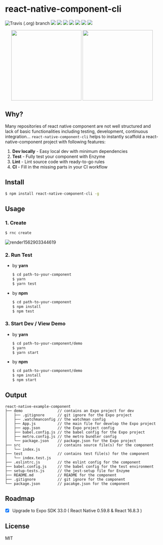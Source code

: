 
# react-native-component-cli
![Travis (.org) branch](https://img.shields.io/travis/yuanfux/react-native-component-cli/master.svg?style=flat-square) [![](https://img.shields.io/npm/v/react-native-component-cli.svg?style=flat-square)](https://www.npmjs.com/package/react-native-component-cli) [![](https://img.shields.io/github/issues/yuanfux/react-native-component-cli.svg?style=flat-square)](https://github.com/yuanfux/react-native-component-cli/issues) ![](https://img.shields.io/snyk/vulnerabilities/github/yuanfux/react-native-component-cli.svg?style=flat-square) ![](https://img.shields.io/npm/dt/react-native-component-cli.svg?style=flat-square) ![](https://img.shields.io/npm/l/react-native-component-cli.svg?style=flat-square) ![](https://img.shields.io/badge/PRs-welcome-brightgreen.svg?style=flat-square) ![](https://img.shields.io/maintenance/yes/2019.svg?style=flat-square)

<p align="middle">
	<img src="https://user-images.githubusercontent.com/6414178/61050130-d585d900-a418-11e9-9cf6-14b2696ac3b9.png" width="230" />
	<img src="https://user-images.githubusercontent.com/6414178/61052197-7b3b4700-a41d-11e9-95d9-301106d10426.png" height="230" />
</p>


## Why?
Many repositories of react native component are not well structured and lack of basic functionalities including testing, development, continuous integration... `react-native-component-cli` helps to instantly scaffold a react-native-component project with following features:
1. **Dev locally** - Easy local dev with minimum dependencies
2. **Test** - Fully test your component with Enzyme
3. **Lint** - Lint source code with ready-to-go rules
4. **CI** - Fill in the missing parts in your CI workflow

## Install
```bash
$ npm install react-native-component-cli -g
```

## Usage
### 1. Create
```bash
$ rnc create
```

![render1562903344619](https://user-images.githubusercontent.com/6414178/61101315-ed527100-a49b-11e9-82fa-90d7db18ea14.gif)

### 2. Run Test
- by **yarn**
	```bash
	$ cd path-to-your-component
	$ yarn
	$ yarn test
	```
- by **npm**
	```bash
	$ cd path-to-your-component
	$ npm install
	$ npm test
	```

### 3. Start Dev / View Demo
- by **yarn**
	```bash
	$ cd path-to-your-component/demo
	$ yarn
	$ yarn start
	```
- by **npm**
	```bash
	$ cd path-to-your-component/demo
	$ npm install
	$ npm start
	```

## Output
```
react-native-example-component
├── demo                // contains an Expo project for dev
│   ├── .gitignore      // git ignore for the Expo project
│   ├── .watchmanconfig // the watchman config
│   ├── App.js          // the main file for develop the Expo project
│   ├── app.json        // the Expo project config
│   ├── babel.config.js // the babel config for the Expo project
│   ├── metro.config.js // the metro bundler config
│   └── package.json    // package.json for the Expo project
├── src                 // contains source file(s) for the component
│   └── index.js
├── test                // contains test file(s) for the component
│   └── index.test.js 
├── .eslintrc.js        // the eslint config for the component
├── babel.config.js     // the babel config for the test environment
├── setup-tests.js      // the jest-setup file for Enzyme
├── README.md           // README for the component
├── .gitignore          // git ignore for the component
└── package.json        // pacakge.json for the component
```

## Roadmap
- [x] Upgrade to Expo SDK 33.0 ( React Native 0.59.8 & React 16.8.3 )

## License
MIT
